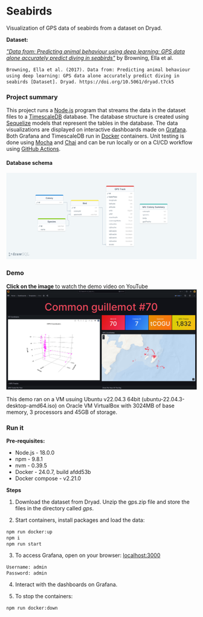 # Seabirds

Visualization of GPS data of seabirds from a dataset on Dryad.

**Dataset:**

[*"Data from: Predicting animal behaviour using deep learning: GPS data alone accurately predict diving in seabirds"*](https://datadryad.org/stash/dataset/doi:10.5061/dryad.t7ck5) by Browning, Ella et al.

```
Browning, Ella et al. (2017). Data from: Predicting animal behaviour using deep learning: GPS data alone accurately predict diving in seabirds [Dataset]. Dryad. https://doi.org/10.5061/dryad.t7ck5
```

### Project summary

This project runs a [Node.js](https://nodejs.org/en) program that streams the data in the dataset files to a [TimescaleDB](https://www.timescale.com/) database. The database structure is created using [Sequelize](https://sequelize.org/) models that represent the tables in the database. The data visualizations are displayed on interactive dashboards made on [Grafana](https://grafana.com/grafana/). Both Grafana and TimescaleDB run in [Docker](https://www.docker.com/) containers. Unit testing is done using [Mocha](https://mochajs.org/) and [Chai](https://www.chaijs.com/) and can be run locally or on a CI/CD workflow using [GitHub Actions](https://github.com/features/actions).


#### Database schema

![Database schema](/images/database-schema.png)

### Demo

**Click on the image** to watch the demo video on YouTube
[![Demo](/images/seabirds-demo.png)](https://www.youtube.com/watch?v=8Ca58DS2OXA)


This demo ran on a VM usuing Ubuntu v22.04.3 64bit (ubuntu-22.04.3-desktop-amd64.iso) on Oracle VM VirtualBox with 3024MB of base memory, 3 processors and 45GB of storage.


### Run it

**Pre-requisites:**

- Node.js - 18.0.0
- npm - 9.8.1
- nvm - 0.39.5
- Docker - 24.0.7, build afdd53b
- Docker compose - v2.21.0

**Steps**

1. Download the dataset from Dryad. Unzip the gps.zip file and store the files in the directory called *gps*.

2. Start containers, install packages and load the data:
```console
npm run docker:up
npm i
npm run start
```

3. To access Grafana, open on your browser: [localhost:3000](http://localhost:3000)
```
Username: admin
Password: admin
```
4. Interact with the dashboards on Grafana.

5. To stop the containers:
```console
npm run docker:down
```